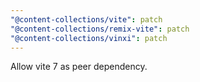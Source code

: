 ```yaml
---
"@content-collections/vite": patch
"@content-collections/remix-vite": patch
"@content-collections/vinxi": patch
---
```


Allow vite 7 as peer dependency.
